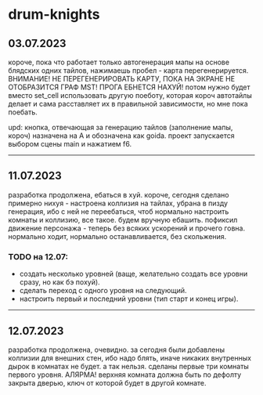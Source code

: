 # drum-knights

## 03.07.2023

короче, пока что работает только автогенерация мапы на основе блядских одних тайлов, нажимаешь пробел - карта перегенерируется.
ВНИМАНИЕ! НЕ ПЕРЕГЕНЕРИРОВАТЬ КАРТУ, ПОКА НА ЭКРАНЕ НЕ ОТОБРАЗИТСЯ ГРАФ MST! ПРОГА ЕБНЕТСЯ НАХУЙ!
потом нужно будет вместо set_cell использовать другую поеботу, которая короч автотайлы делает и сама расставляет их в правильной зависимости, но мне пока поебать.

upd: кнопка, отвечающая за генерацию тайлов (заполнение мапы, короч) назначена на A и обозначена как goida. проект запускается выбором сцены main и нажатием f6.

***

## 11.07.2023

разработка продолжена, ебаться в хуй.
короче, сегодня сделано примерно нихуя - настроена коллизия на тайлах, убрана в пизду генерация, ибо с ней не переебаться, чтоб нормально настроить комнаты и коллизию, все такое. будем вручную ебашить. пофиксил движение персонажа - теперь без всяких ускорений и прочего говна. нормально ходит, нормально останавливается, без скольжения.

### TODO на 12.07:
* создать несколько уровней (ваще, желательно создать все уровни сразу, но как бэ похуй).
* сделать переход с одного уровня на следующий.
* настроить первый и последний уровни (тип старт и конец игры).

***

## 12.07.2023

разработка продолжена, очевидно. 
за сегодня были добавлены коллизии для внешних стен, ибо надо блять, иначе никаких внутренных дырок в комнатах не будет. а так нельзя.
сделаны первые три комнаты первого уровня. АЛЯРМА! верхняя комната должна быть по дефолту закрыта дверью, ключ от которой будет в другой комнате.